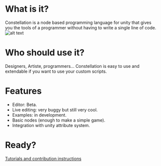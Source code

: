 
# What is it?
Constellation is a node based programming language for unity that gives you the tools of a programmer without having to write a single line of code. 
![alt text](https://static.wixstatic.com/media/cbe6c9_c583619449df44bbb2a89427973123a3~mv2.png/v1/fill/w_897,h_715,al_c,usm_0.66_1.00_0.01/cbe6c9_c583619449df44bbb2a89427973123a3~mv2.png)

# Who should use it?
Designers, Artiste, programmers... Constellation is easy to use and extendable if you want to use your custom scripts.

# Features
- Editor: Beta.
- Live editing: very buggy but still very cool.
- Examples: in development.
- Basic nodes (enough to make a simple game).
- Integration with unity attribute system.

# Ready?

[Tutorials and contribution instructions](https://github.com/AntoineCharton/Constellation/wiki)

